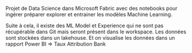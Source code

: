 Projet de Data Science dans Microsoft Fabric avec des notebooks pour ingérer préparer explorer et entrainer les modèles Machine Learning.

Suite à cela, il existe des ML Model et Experience qui ne sont pas récupérable dans Git mais seront présent dans le workspace.
Les données sont stockées dans un lakehouse.
Et on visualise les données dans un rapport Power BI => Taux Attribution Bank
